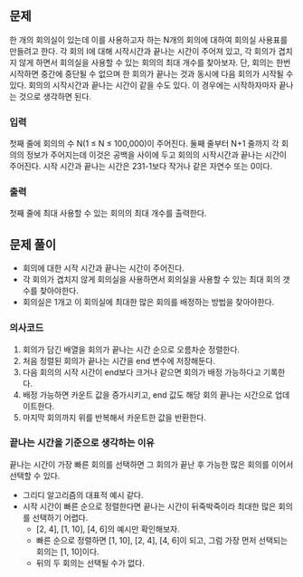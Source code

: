 ## 문제
한 개의 회의실이 있는데 이를 사용하고자 하는 N개의 회의에 대하여 회의실 사용표를 만들려고 한다. 각 회의 I에 대해 시작시간과 끝나는 시간이 주어져 있고, 각 회의가 겹치지 않게 하면서 회의실을 사용할 수 있는 회의의 최대 개수를 찾아보자. 단, 회의는 한번 시작하면 중간에 중단될 수 없으며 한 회의가 끝나는 것과 동시에 다음 회의가 시작될 수 있다. 회의의 시작시간과 끝나는 시간이 같을 수도 있다. 이 경우에는 시작하자마자 끝나는 것으로 생각하면 된다.

### 입력
첫째 줄에 회의의 수 N(1 ≤ N ≤ 100,000)이 주어진다. 둘째 줄부터 N+1 줄까지 각 회의의 정보가 주어지는데 이것은 공백을 사이에 두고 회의의 시작시간과 끝나는 시간이 주어진다. 시작 시간과 끝나는 시간은 231-1보다 작거나 같은 자연수 또는 0이다.

### 출력
첫째 줄에 최대 사용할 수 있는 회의의 최대 개수를 출력한다.

## 문제 풀이
- 회의에 대한 시작 시간과 끝나는 시간이 주어진다.
- 각 회의가 겹치지 않게 회의실을 사용하면서 회의실을 사용할 수 있는 최대 회의 갯수를 찾아야한다.
- 회의실은 1개고 이 회의실에 최대한 많은 회의를 배정하는 방법을 찾아야한다.

### 의사코드
1. 회의가 담긴 배열을 회의가 끝나는 시간 순으로 오름차순 정렬한다.
2. 처음 정렬된 회의가 끝나는 시간을 end 변수에 저장해둔다. 
3. 다음 회의의 시작 시간이 end보다 크거나 같으면 회의가 배정 가능하다고 기록한다.
4. 배정 가능하면 카운트 값을 증가시키고, end 값도 해당 회의 끝나는 시간으로 업데이트한다.
5. 마지막 회의까지 위를 반복해서 카운트한 값을 반환한다.

### 끝나는 시간을 기준으로 생각하는 이유
끝나는 시간이 가장 빠른 회의를 선택하면 그 회의가 끝난 후 가능한 많은 회의를 이어서 선택할 수 있다.
- 그리디 알고리즘의 대표적 예시 같다.
- 시작 시간이 빠른 순으로 정렬한다면 끝나는 시간이 뒤죽박죽이라 최대한 많은 회의를 선택하기 어렵다.
  - [2, 4], [1, 10], [4, 6]의 예시만 확인해보자.
  - 빠른 순으로 정렬하면 [1, 10], [2, 4], [4, 6]이 되고, 그럼 가장 먼저 선택되는 회의는 [1, 10]이다.
  - 뒤의 두 회의는 선택될 수가 없다. 
